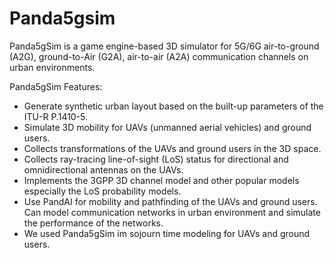 # Panda5gsim
Panda5gSim is a game engine-based 3D simulator for 5G/6G air-to-ground (A2G), ground-to-Air (G2A), air-to-air (A2A) communication channels on urban environments. 

Panda5gSim Features:
* Generate synthetic urban layout based on the built-up parameters of the ITU-R P.1410-5.
* Simulate 3D mobility for UAVs (unmanned aerial vehicles) and ground users.
* Collects transformations of the UAVs and ground users in the 3D space.
* Collects ray-tracing line-of-sight (LoS) status for directional and omnidirectional antennas on the UAVs.
* Implements the 3GPP 3D channel model and other popular models especially the LoS probability models.
* Use PandAI for mobility and pathfinding of the UAVs and ground users.
    Can model communication networks in urban environment and simulate the performance of the networks.
* We used Panda5gSim im sojourn time modeling for UAVs and ground users.

    


